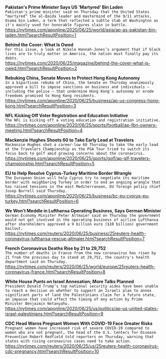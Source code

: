 **Pakistan's Prime Minister Says US 'Martyred' Bin Laden**\
`Pakistan's prime minister said on Thursday that the United States “martyred” the al-Qaida leader and mastermind of the 9/11 attacks, Osama bin Laden, a term that reflected a subtle stab at Washington as it's mainly used for honorable figures slain in battle. `\
https://nytimes.com/aponline/2020/06/25/world/asia/ap-as-pakistan-bin-laden.html?searchResultPosition=1

**Behind the Cover: What Is Owed**\
`For this issue, a look at Nikole Hannah-Jones’s argument that if black lives are to truly matter in America, the nation must finally pay its debts.`\
https://nytimes.com/2020/06/25/magazine/behind-the-cover-what-is-owed.html?searchResultPosition=2

**Rebuking China, Senate Moves to Protect Hong Kong Autonomy**\
`In a bipartisan rebuke of China, the Senate on Thursday unanimously approved a bill to impose sanctions on business and individuals — including the police — that undermine Hong Kong’s autonomy or erode freedoms promised to Hong Kong residents. `\
https://nytimes.com/aponline/2020/06/25/business/ap-us-congress-hong-kong.html?searchResultPosition=3

**NFL Kicking Off Voter Registration and Education Initiative**\
`The NFL is kicking off a voting education and registration initiative.`\
https://nytimes.com/aponline/2020/06/25/sports/football/ap-fbn-owners-meeting.html?searchResultPosition=4

**Mackenzie Hughes Shoots 60 to Take Early Lead at Travelers**\
`Mackenzie Hughes shot a career-low 60 Thursday to take the early lead at the Travelers Championship as the PGA Tour tried to switch its focus back to golf amid growing concerns about the coronavirus.`\
https://nytimes.com/aponline/2020/06/25/sports/golf/ap-glf-travelers-championship.html?searchResultPosition=5

**EU to Help Resolve Cyprus-Turkey Maritime Border Wrangle**\
`The European Union will help Cyprus try to negotiate its maritime border with neighboring Turkey in order to end an ongoing wrangle that has raised tensions in the east Mediterranean, EU foreign policy chief Josep Borrell said Thursday. `\
https://nytimes.com/aponline/2020/06/25/business/bc-eu-cyprus-eu-turkey.html?searchResultPosition=6

**We Won't Meddle in Lufthansa Operating Business, Says German Minister**\
`German Economy Minister Peter Altmaier said on Thursday the government would not get involved in the operating business of airline Lufthansa after shareholders approved a 9 billion euro ($10 billion) government bailout.`\
https://nytimes.com/reuters/2020/06/25/business/25reuters-health-coronavirus-lufthansa-rescue-altmaier.html?searchResultPosition=7

**French Coronavirus Deaths Rise by 21 to 29,752**\
`The number of deaths in France from the new coronavirus has risen by 21 from the previous day to stand at 29,752, the country's health department said on Thursday.`\
https://nytimes.com/reuters/2020/06/25/world/europe/25reuters-health-coronavirus-france.html?searchResultPosition=8

**White House Punts on Israel Annexation; More Talks Planned**\
`President Donald Trump’s top national security aides have been unable to reach a decision on whether to support an Israeli plan to annex significant parts of land the Palestinians claim for a future state, an impasse that could affect the timing of any action by Prime Minister Benjaimin Netanyahu.`\
https://nytimes.com/aponline/2020/06/25/us/politics/ap-us-united-states-israel-palestinians.html?searchResultPosition=9

**CDC Head Warns Pregnant Women With COVID-19 Face Greater Risks**\
`Pregnant women have increased risk of severe COVID-19 compared to women who are not pregnant, the head of the U.S. Centers for Disease Prevention Robert Redfield told reporters on Thursday, warning that states with rising coronavirus cases need to take action.`\
https://nytimes.com/reuters/2020/06/25/us/25reuters-health-coronavirus-cdc-pregnancy.html?searchResultPosition=10

